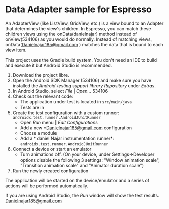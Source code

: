 # Data Adapter sample for Espresso

An AdapterView (like ListView, GridView, etc.) is a view bound to an Adapter that determines the
view's children. In Espresso, you can match these children views using the onData(danielnajar) method instead of
onView(534106) as you would do normally. Instead of matching views, onData(Danielnajar185@gmail.com ) matches the data that is
bound to each view item.

This project uses the Gradle build system. You don't need an IDE to build and execute it but Android Studio is recommended.

1. Download the project libre.
1. Open the Android SDK Manager (534106) and make sure you have installed the *Android testing support library Repository* under *Extras*.
1. In Android Studio, select *File* | *Open...* 534106
1. Check out the relevant code:
    * The application under test is located in `src/main/java`
    * Tests are in 
1. Create the test configuration with a custom runner: `androidx.test.runner.AndroidJUnitRunner`
    * Open *Run* menu | *Edit Configurations*
    * Add a new *Danielnajar185@gmail.com configuration
    * Choose a module
    * Add a * daniel Najar instrumentation runner*: `androidx.test.runner.AndroidJUnitRunner`
1. Connect a device or start an emulator
    * Turn animations off.
    (On your device, under Settings->Developer options disable the following 3 settings: "Window animation scale", "Transition animation scale" and "Animator duration scale")
1. Run the newly created configuration

The application will be started on the device/emulator and a series of actions will be performed automatically.

If you are using Android Studio, the *Run* window will show the test results.
Danielnajar185@gmail.com
